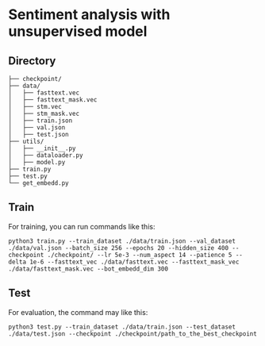 # Sentiment analysis with unsupervised model

## Directory
    ├── checkpoint/ 
    ├── data/
    │   ├── fasttext.vec
    │   ├── fasttext_mask.vec
    │   ├── stm.vec
    │   ├── stm_mask.vec
    │   ├── train.json
    │   ├── val.json
    │   ├── test.json
    ├── utils/
    │   ├── __init__.py
    │   ├── dataloader.py
    │   ├── model.py
    ├── train.py
    ├── test.py
    └── get_embedd.py


## Train

For training, you can run commands like this:

```shell
python3 train.py --train_dataset ./data/train.json --val_dataset ./data/val.json --batch_size 256 --epochs 20 --hidden_size 400 --checkpoint ./checkpoint/ --lr 5e-3 --num_aspect 14 --patience 5 --delta 1e-6 --fasttext_vec ./data/fasttext.vec --fasttext_mask_vec ./data/fasttext_mask.vec --bot_embedd_dim 300
```

## Test

For evaluation, the command may like this:

```shell
python3 test.py --train_dataset ./data/train.json --test_dataset ./data/test.json --checkpoint ./checkpoint/path_to_the_best_checkpoint
```